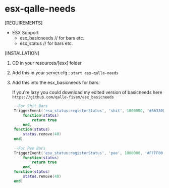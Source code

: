 # esx-qalle-needs

[REQUIREMENTS]
  
* ESX Support
  * esx_basicneeds // for bars etc.
  * esx_status // for bars etc.
  
[INSTALLATION]

1) CD in your resources/[esx] folder

2) Add this in your server.cfg :
``start esx-qalle-needs``

3) Add this into the esx_basicneeds for bars:

	If you're lazy you could download my edited version of basicneeds here ``https://github.com/qalle-fivem/esx_basicneeds`` 

```lua
	--For Shit Bars
	TriggerEvent('esx_status:registerStatus', 'shit', 1000000, '#663300',
		function(status)
			return true
		end,
	function(status)
		status.remove(40)
	end)
	
	--For Pee Bars
	TriggerEvent('esx_status:registerStatus', 'pee', 1000000, '#FFFF00',
		function(status)
			return true
		end,
	function(status)
		status.remove(40)
	end)
```

